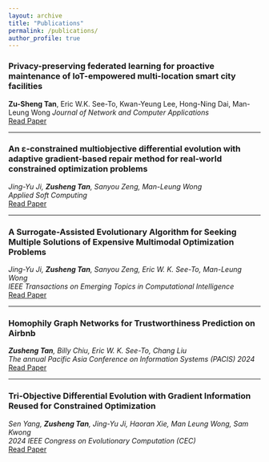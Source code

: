 ```yaml
---
layout: archive
title: "Publications"
permalink: /publications/
author_profile: true
---
```

### Privacy-preserving federated learning for proactive maintenance of IoT-empowered multi-location smart city facilities
**Zu-Sheng Tan**, Eric W.K. See-To, Kwan-Yeung Lee, Hong-Ning Dai, Man-Leung Wong
*Journal of Network and Computer Applications*  
[Read Paper](https://www.sciencedirect.com/science/article/abs/pii/S1084804524001735?via%3Dihub)

---
### An ɛ-constrained multiobjective differential evolution with adaptive gradient-based repair method for real-world constrained optimization problems
*Jing-Yu Ji, **Zusheng Tan**, Sanyou Zeng, Man-Leung Wong*  
*Applied Soft Computing*  
[Read Paper](https://www.sciencedirect.com/science/article/abs/pii/S1568494623012206)

---

### A Surrogate-Assisted Evolutionary Algorithm for Seeking Multiple Solutions of Expensive Multimodal Optimization Problems
*Jing-Yu Ji, **Zusheng Tan**, Sanyou Zeng, Eric W. K. See-To, Man-Leung Wong*  
*IEEE Transactions on Emerging Topics in Computational Intelligence*  
[Read Paper](https://ieeexplore.ieee.org/abstract/document/10218982)

---

### Homophily Graph Networks for Trustworthiness Prediction on Airbnb
***Zusheng Tan**, Billy Chiu, Eric W. K. See-To, Chang Liu*  
*The annual Pacific Asia Conference on Information Systems (PACIS) 2024*  
[Read Paper](https://aisel.aisnet.org/pacis2024/track16_shareecon/track16_shareecon/4/)

---

### Tri-Objective Differential Evolution with Gradient Information Reused for Constrained Optimization
*Sen Yang, **Zusheng Tan**, Jing-Yu Ji, Haoran Xie, Man Leung Wong, Sam Kwong*  
*2024 IEEE Congress on Evolutionary Computation (CEC)*  
[Read Paper](https://ieeexplore.ieee.org/abstract/document/10611991)
